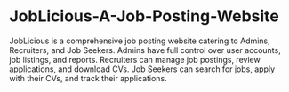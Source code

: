 # JobLicious-A-Job-Posting-Website
JobLicious is a comprehensive job posting website catering to Admins, Recruiters, and Job Seekers. Admins have full control over user accounts, job listings, and reports. Recruiters can manage job postings, review applications, and download CVs. Job Seekers can search for jobs, apply with their CVs, and track their applications. 
